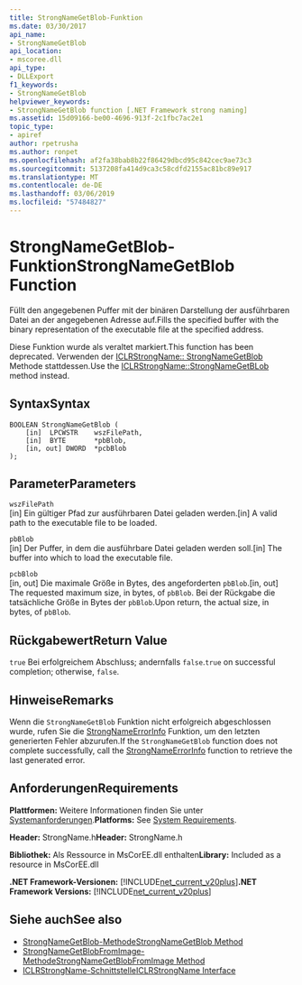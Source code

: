 ```yaml
---
title: StrongNameGetBlob-Funktion
ms.date: 03/30/2017
api_name:
- StrongNameGetBlob
api_location:
- mscoree.dll
api_type:
- DLLExport
f1_keywords:
- StrongNameGetBlob
helpviewer_keywords:
- StrongNameGetBlob function [.NET Framework strong naming]
ms.assetid: 15d09166-be00-4696-913f-2c1fbc7ac2e1
topic_type:
- apiref
author: rpetrusha
ms.author: ronpet
ms.openlocfilehash: af2fa38bab8b22f86429dbcd95c842cec9ae73c3
ms.sourcegitcommit: 5137208fa414d9ca3c58cdfd2155ac81bc89e917
ms.translationtype: MT
ms.contentlocale: de-DE
ms.lasthandoff: 03/06/2019
ms.locfileid: "57484827"
---
```

# <a name="strongnamegetblob-function"></a><span data-ttu-id="86d6e-102">StrongNameGetBlob-Funktion</span><span class="sxs-lookup"><span data-stu-id="86d6e-102">StrongNameGetBlob Function</span></span>
<span data-ttu-id="86d6e-103">Füllt den angegebenen Puffer mit der binären Darstellung der ausführbaren Datei an der angegebenen Adresse auf.</span><span class="sxs-lookup"><span data-stu-id="86d6e-103">Fills the specified buffer with the binary representation of the executable file at the specified address.</span></span>  
  
 <span data-ttu-id="86d6e-104">Diese Funktion wurde als veraltet markiert.</span><span class="sxs-lookup"><span data-stu-id="86d6e-104">This function has been deprecated.</span></span> <span data-ttu-id="86d6e-105">Verwenden der [ICLRStrongName:: StrongNameGetBlob](../../../../docs/framework/unmanaged-api/hosting/iclrstrongname-strongnamegetblob-method.md) Methode stattdessen.</span><span class="sxs-lookup"><span data-stu-id="86d6e-105">Use the [ICLRStrongName::StrongNameGetBLob](../../../../docs/framework/unmanaged-api/hosting/iclrstrongname-strongnamegetblob-method.md) method instead.</span></span>  
  
## <a name="syntax"></a><span data-ttu-id="86d6e-106">Syntax</span><span class="sxs-lookup"><span data-stu-id="86d6e-106">Syntax</span></span>  
  
```  
BOOLEAN StrongNameGetBlob (  
    [in]  LPCWSTR    wszFilePath,  
    [in]  BYTE       *pbBlob,  
    [in, out] DWORD  *pcbBlob  
);  
```  
  
## <a name="parameters"></a><span data-ttu-id="86d6e-107">Parameter</span><span class="sxs-lookup"><span data-stu-id="86d6e-107">Parameters</span></span>  
 `wszFilePath`  
 <span data-ttu-id="86d6e-108">[in] Ein gültiger Pfad zur ausführbaren Datei geladen werden.</span><span class="sxs-lookup"><span data-stu-id="86d6e-108">[in] A valid path to the executable file to be loaded.</span></span>  
  
 `pbBlob`  
 <span data-ttu-id="86d6e-109">[in] Der Puffer, in dem die ausführbare Datei geladen werden soll.</span><span class="sxs-lookup"><span data-stu-id="86d6e-109">[in] The buffer into which to load the executable file.</span></span>  
  
 `pcbBlob`  
 <span data-ttu-id="86d6e-110">[in, out] Die maximale Größe in Bytes, des angeforderten `pbBlob`.</span><span class="sxs-lookup"><span data-stu-id="86d6e-110">[in, out] The requested maximum size, in bytes, of `pbBlob`.</span></span> <span data-ttu-id="86d6e-111">Bei der Rückgabe die tatsächliche Größe in Bytes der `pbBlob`.</span><span class="sxs-lookup"><span data-stu-id="86d6e-111">Upon return, the actual size, in bytes, of `pbBlob`.</span></span>  
  
## <a name="return-value"></a><span data-ttu-id="86d6e-112">Rückgabewert</span><span class="sxs-lookup"><span data-stu-id="86d6e-112">Return Value</span></span>  
 <span data-ttu-id="86d6e-113">`true` Bei erfolgreichem Abschluss; andernfalls `false`.</span><span class="sxs-lookup"><span data-stu-id="86d6e-113">`true` on successful completion; otherwise, `false`.</span></span>  
  
## <a name="remarks"></a><span data-ttu-id="86d6e-114">Hinweise</span><span class="sxs-lookup"><span data-stu-id="86d6e-114">Remarks</span></span>  
 <span data-ttu-id="86d6e-115">Wenn die `StrongNameGetBlob` Funktion nicht erfolgreich abgeschlossen wurde, rufen Sie die [StrongNameErrorInfo](../../../../docs/framework/unmanaged-api/strong-naming/strongnameerrorinfo-function.md) Funktion, um den letzten generierten Fehler abzurufen.</span><span class="sxs-lookup"><span data-stu-id="86d6e-115">If the `StrongNameGetBlob` function does not complete successfully, call the [StrongNameErrorInfo](../../../../docs/framework/unmanaged-api/strong-naming/strongnameerrorinfo-function.md) function to retrieve the last generated error.</span></span>  
  
## <a name="requirements"></a><span data-ttu-id="86d6e-116">Anforderungen</span><span class="sxs-lookup"><span data-stu-id="86d6e-116">Requirements</span></span>  
 <span data-ttu-id="86d6e-117">**Plattformen:** Weitere Informationen finden Sie unter [Systemanforderungen](../../../../docs/framework/get-started/system-requirements.md).</span><span class="sxs-lookup"><span data-stu-id="86d6e-117">**Platforms:** See [System Requirements](../../../../docs/framework/get-started/system-requirements.md).</span></span>  
  
 <span data-ttu-id="86d6e-118">**Header:** StrongName.h</span><span class="sxs-lookup"><span data-stu-id="86d6e-118">**Header:** StrongName.h</span></span>  
  
 <span data-ttu-id="86d6e-119">**Bibliothek:** Als Ressource in MsCorEE.dll enthalten</span><span class="sxs-lookup"><span data-stu-id="86d6e-119">**Library:** Included as a resource in MsCorEE.dll</span></span>  
  
 <span data-ttu-id="86d6e-120">**.NET Framework-Versionen:** [!INCLUDE[net_current_v20plus](../../../../includes/net-current-v20plus-md.md)]</span><span class="sxs-lookup"><span data-stu-id="86d6e-120">**.NET Framework Versions:** [!INCLUDE[net_current_v20plus](../../../../includes/net-current-v20plus-md.md)]</span></span>  
  
## <a name="see-also"></a><span data-ttu-id="86d6e-121">Siehe auch</span><span class="sxs-lookup"><span data-stu-id="86d6e-121">See also</span></span>
- [<span data-ttu-id="86d6e-122">StrongNameGetBlob-Methode</span><span class="sxs-lookup"><span data-stu-id="86d6e-122">StrongNameGetBlob Method</span></span>](../../../../docs/framework/unmanaged-api/hosting/iclrstrongname-strongnamegetblob-method.md)
- [<span data-ttu-id="86d6e-123">StrongNameGetBlobFromImage-Methode</span><span class="sxs-lookup"><span data-stu-id="86d6e-123">StrongNameGetBlobFromImage Method</span></span>](../../../../docs/framework/unmanaged-api/hosting/iclrstrongname-strongnamegetblobfromimage-method.md)
- [<span data-ttu-id="86d6e-124">ICLRStrongName-Schnittstelle</span><span class="sxs-lookup"><span data-stu-id="86d6e-124">ICLRStrongName Interface</span></span>](../../../../docs/framework/unmanaged-api/hosting/iclrstrongname-interface.md)
